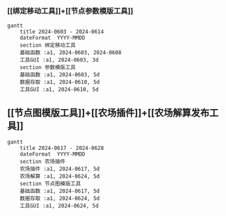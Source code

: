 ### [[绑定移动工具]]+[[节点参数模版工具]]
```mermaid
gantt
    title 2024-0603 - 2024-0614
    dateFormat  YYYY-MMDD
    section 绑定移动工具
    基础函数 :a1, 2024-0603, 2024-0608
    工具GUI :a1, 2024-0603, 3d
	section 参数模版工具
	基础函数 :a1, 2024-0603, 5d
	数据存取 :a1, 2024-0610, 5d
	工具GUI :a1, 2024-0610, 5d
```
## [[节点图模版工具]]+[[农场插件]]+[[农场解算发布工具]]
```mermaid
gantt
    title 2024-0617 - 2024-0628
    dateFormat  YYYY-MMDD
    section 农场插件
    农场插件 :a1, 2024-0617, 5d
    农场解算 :a1, 2024-0624, 5d
    section 节点图模版工具
    基础函数 :a1, 2024-0617, 5d
    数据存取 :a1, 2024-0624, 5d
    工具GUI :a1, 2024-0624, 5d
```
